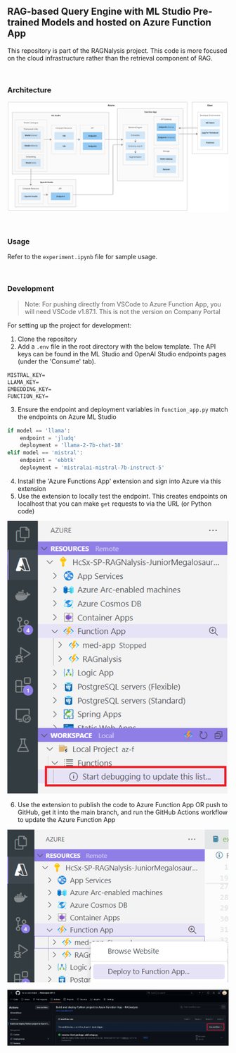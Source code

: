 ## RAG-based Query Engine with ML Studio Pre-trained Models and hosted on Azure Function App

This repository is part of the RAGNalysis project. This code is more focused on the cloud infrastructure rather than the retrieval component of RAG.

<br>

### Architecture

![Architecture](docs/architecture.jpg)

<br>

### Usage

Refer to the `experiment.ipynb` file for sample usage.

<br>

### Development

> Note: For pushing directly from VSCode to Azure Function App, you will need VSCode v1.87.1. This is not the version on Company Portal 

For setting up the project for development:

1. Clone the repository
2. Add a `.env` file in the root directory with the below template. The API keys can be found in the ML Studio and OpenAI Studio endpoints pages (under the 'Consume' tab). 

```
MISTRAL_KEY=
LLAMA_KEY=
EMBEDDING_KEY=
FUNCTION_KEY=
```

3. Ensure the endpoint and deployment variables in `function_app.py` match the endpoints on Azure ML Studio

```py
if model == 'llama':
    endpoint = 'jludq'
    deployment = 'llama-2-7b-chat-18'
elif model == 'mistral':
    endpoint = 'ebbtk'
    deployment = 'mistralai-mistral-7b-instruct-5'
```

4. Install the 'Azure Functions App' extension and sign into Azure via this extension
5. Use the extension to locally test the endpoint. This creates endpoints on localhost that you can make `get` requests to via the URL (or Python code)

![Architecture](docs/extension.png)

6. Use the extension to publish the code to Azure Function App OR push to GitHub, get it into the main branch, and run the GitHub Actions workflow to update the Azure Function App

![Deployment](docs/deploy.png)

![GitHub Actions](docs/actions.png)
